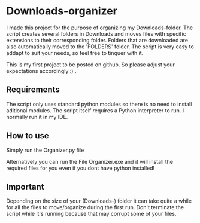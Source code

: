 # Downloads-organizer
 I made this project for the purpose of organizing my Downloads-folder.
 The script creates several folders in Downloads and moves files with specific extensions to their corresponding folder.
 Folders that are downloaded are also automatically moved to the 'FOLDERS' folder.
 The script is very easy to addapt to suit your needs, so feel free to tinquer with it.
 
 This is my first project to be posted on github. So please adjust your expectations accordingly :) .
 
## Requirements
 The script only uses standard python modules so there is no need to install aditional modules.
 The script itself requires a Python interpreter to run. I normally run it in my IDE.
 
## How to use
Simply run the Organizer.py file

Alternatively you can run the File Organizer.exe and it will install the required files for you even if you dont have python installed!
 
## Important
 Depending on the size of your (Downloads-) folder it can take quite a while for all the files to move/organize during the first run. Don't terminate the script while it's running because that may corrupt some of your files.
